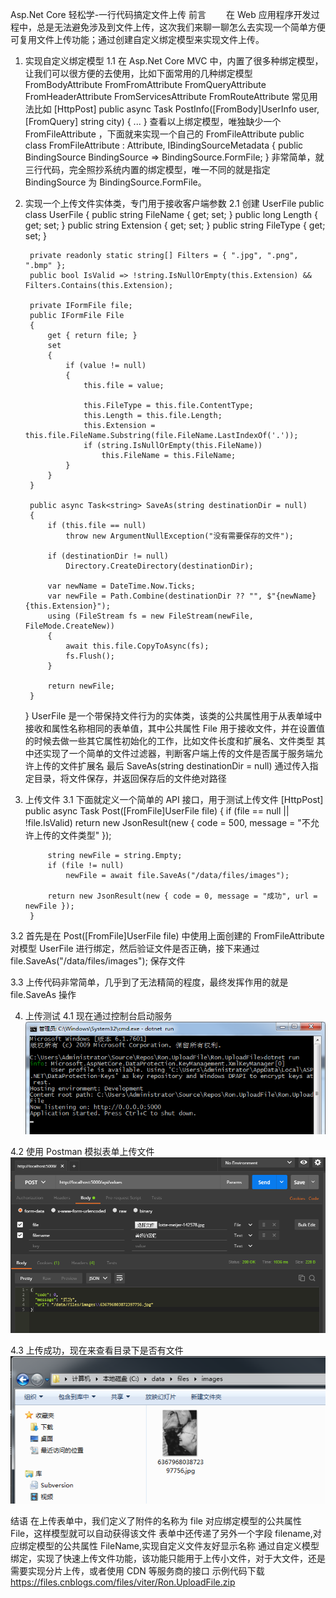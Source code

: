 Asp.Net Core 轻松学-一行代码搞定文件上传
前言
    在 Web 应用程序开发过程中，总是无法避免涉及到文件上传，这次我们来聊一聊怎么去实现一个简单方便可复用文件上传功能；通过创建自定义绑定模型来实现文件上传。

1. 实现自定义绑定模型
1.1 在 Asp.Net Core MVC 中，内置了很多种绑定模型，让我们可以很方便的去使用，比如下面常用的几种绑定模型
 FromBodyAttribute
 FromFromAttribute
 FromQueryAttribute
 FromHeaderAttribute
 FromServicesAttribute
 FromRouteAttribute
常见用法比如
    [HttpPost]
     public async Task<IActionResult> PostInfo([FromBody]UserInfo user,[FromQuery] string city)
    {
        ...
    }
查看以上绑定模型，唯独缺少一个 FromFileAttribute ，下面就来实现一个自己的 FromFileAttribute
    public class FromFileAttribute : Attribute, IBindingSourceMetadata
    {
        public BindingSource BindingSource => BindingSource.FormFile;
    }
非常简单，就三行代码，完全照抄系统内置的绑定模型，唯一不同的就是指定 BindingSource 为 BindingSource.FormFile。
2. 实现一个上传文件实体类，专门用于接收客户端参数
2.1 创建 UserFile
public class UserFile
    {
        public string FileName { get; set; }
        public long Length { get; set; }
        public string Extension { get; set; }
        public string FileType { get; set; }

        private readonly static string[] Filters = { ".jpg", ".png", ".bmp" };
        public bool IsValid => !string.IsNullOrEmpty(this.Extension) && Filters.Contains(this.Extension);

        private IFormFile file;
        public IFormFile File
        {
            get { return file; }
            set
            {
                if (value != null)
                {
                    this.file = value;

                    this.FileType = this.file.ContentType;
                    this.Length = this.file.Length;
                    this.Extension = this.file.FileName.Substring(file.FileName.LastIndexOf('.'));
                    if (string.IsNullOrEmpty(this.FileName))
                        this.FileName = this.FileName;
                }
            }
        }

        public async Task<string> SaveAs(string destinationDir = null)
        {
            if (this.file == null)
                throw new ArgumentNullException("没有需要保存的文件");

            if (destinationDir != null)
                Directory.CreateDirectory(destinationDir);

            var newName = DateTime.Now.Ticks;
            var newFile = Path.Combine(destinationDir ?? "", $"{newName}{this.Extension}");
            using (FileStream fs = new FileStream(newFile, FileMode.CreateNew))
            {
                await this.file.CopyToAsync(fs);
                fs.Flush();
            }

            return newFile;
        }
    }
UserFile 是一个带保持文件行为的实体类，该类的公共属性用于从表单域中接收和属性名称相同的表单值，其中公共属性 File 用于接收文件，并在设置值的时候去做一些其它属性初始化的工作，比如文件长度和扩展名、文件类型
其中还实现了一个简单的文件过滤器，判断客户端上传的文件是否属于服务端允许上传的文件扩展名
最后 SaveAs(string destinationDir = null) 通过传入指定目录，将文件保存，并返回保存后的文件绝对路径
3. 上传文件
3.1 下面就定义一个简单的 API 接口，用于测试上传文件
        [HttpPost]
        public async Task<IActionResult> Post([FromFile]UserFile file)
        {
            if (file == null || !file.IsValid)
                return new JsonResult(new { code = 500, message = "不允许上传的文件类型" });

            string newFile = string.Empty;
            if (file != null)
                newFile = await file.SaveAs("/data/files/images");

            return new JsonResult(new { code = 0, message = "成功", url = newFile });
        }
3.2 首先是在 Post([FromFile]UserFile file) 中使用上面创建的 FromFileAttribute 对模型 UserFile 进行绑定，然后验证文件是否正确，接下来通过 file.SaveAs("/data/files/images"); 保存文件

3.3 上传代码非常简单，几乎到了无法精简的程度，最终发挥作用的就是 file.SaveAs 操作

4. 上传测试
4.1 现在通过控制台启动服务
![现在通过控制台启动服务](images/26882-20181206081603419-735915536.png)

4.2 使用 Postman 模拟表单上传文件
![使用 Postman 模拟表单上传文件](images/26882-20181206081610996-1985356299.png)

4.3 上传成功，现在来查看目录下是否有文件
![上传成功，现在来查看目录下是否有文件](images/26882-20181206081619863-606500782.png)

结语
在上传表单中，我们定义了附件的名称为 file 对应绑定模型的公共属性 File，这样模型就可以自动获得该文件
表单中还传递了另外一个字段 filename,对应绑定模型的公共属性 FileName,实现自定义文件友好显示名称
通过自定义模型绑定，实现了快速上传文件功能，该功能只能用于上传小文件，对于大文件，还是需要实现分片上传，或者使用 CDN 等服务商的接口
示例代码下载
https://files.cnblogs.com/files/viter/Ron.UploadFile.zip